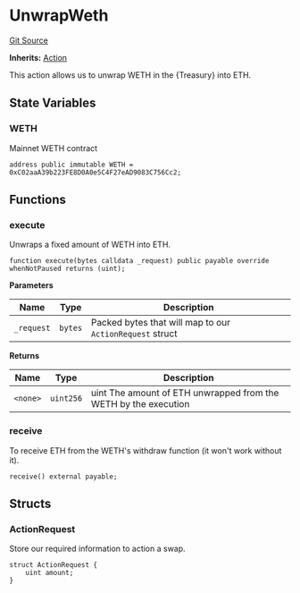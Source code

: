 # UnwrapWeth
[Git Source](https://github.com/FloorDAO/floor-v2/blob/fce0c6edadd90eef36eb24d13cfb5b386eeb9d00/src/contracts/actions/utils/UnwrapWeth.sol)

**Inherits:**
[Action](/src/contracts/actions/Action.sol/contract.Action.md)

This action allows us to unwrap WETH in the {Treasury} into ETH.


## State Variables
### WETH
Mainnet WETH contract


```solidity
address public immutable WETH = 0xC02aaA39b223FE8D0A0e5C4F27eAD9083C756Cc2;
```


## Functions
### execute

Unwraps a fixed amount of WETH into ETH.


```solidity
function execute(bytes calldata _request) public payable override whenNotPaused returns (uint);
```
**Parameters**

|Name|Type|Description|
|----|----|-----------|
|`_request`|`bytes`|Packed bytes that will map to our `ActionRequest` struct|

**Returns**

|Name|Type|Description|
|----|----|-----------|
|`<none>`|`uint256`|uint The amount of ETH unwrapped from the WETH by the execution|


### receive

To receive ETH from the WETH's withdraw function (it won't work without it).


```solidity
receive() external payable;
```

## Structs
### ActionRequest
Store our required information to action a swap.


```solidity
struct ActionRequest {
    uint amount;
}
```

